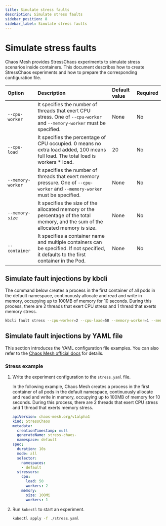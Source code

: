 ```yaml
---
title: Simulate stress faults
description: Simulate stress faults
sidebar_position: 8
sidebar_label: Simulate stress faults
---
```


# Simulate stress faults

Chaos Mesh provides StressChaos experiments to simulate stress scenarios inside containers. This document describes how to create StressChaos experiments and how to prepare the corresponding configuration file.

| Option                   | Description               | Default value | Required |
| :----------------------- | :------------------------ | :------------ | :------- |
| `--cpu-worker` | It specifies the number of threads that exert CPU stress. One of `--cpu-worker` and `--memory-worker` must be specified. | None | No |
| `--cpu-load` | It specifies the percentage of CPU occupied. 0 means no extra load added, 100 means full load. The total load is workers * load. | 20 | No |
| `--memory-worker` | It specifies the number of threads that exert memory pressure. One of `--cpu-worker` and `--memory-worker` must be specified. | None | No |
| `--memory-size` | It specifies the size of the allocated memory or the percentage of the total memory, and the sum of the allocated memory is size. | None | No |
| `--container` | It specifies a container name and multiple containers can be specified. If not specified, it defaults to the first container in the Pod. | None | No |

## Simulate fault injections by kbcli

The command below creates a process in the first container of all pods in the default namespace, continuously allocate and read and write in memory, occupying up to 100MB of memory for 10 seconds. During this process, there are 2 threads that exert CPU stress and 1 thread that exerts memory stress.

```bash
kbcli fault stress --cpu-worker=2 --cpu-load=50 --memory-worker=1 --memory-size=100Mi
```

## Simulate fault injections by YAML file

This section introduces the YAML configuration file examples. You can also refer to the [Chaos Mesh official docs](https://chaos-mesh.org/docs/next/simulate-heavy-stress-on-kubernetes/#create-experiments-using-the-yaml-file) for details.

### Stress example

1. Write the experiment configuration to the `stress.yaml` file.

    In the following example, Chaos Mesh creates a process in the first container of all pods in the default namespace, continuously allocate and read and write in memory, occupying up to 100MB of memory for 10 seconds. During this process, there are 2 threads that exert CPU stress and 1 thread that exerts memory stress.

    ```yaml
    apiVersion: chaos-mesh.org/v1alpha1
    kind: StressChaos
    metadata:
      creationTimestamp: null
      generateName: stress-chaos-
      namespace: default
    spec:
      duration: 10s
      mode: all
      selector:
        namespaces:
        - default
      stressors:
        cpu:
          load: 50
          workers: 2
        memory:
          size: 100Mi
          workers: 1
    ```

2. Run `kubectl` to start an experiment.

   ```bash
   kubectl apply -f ./stress.yaml
   ```
